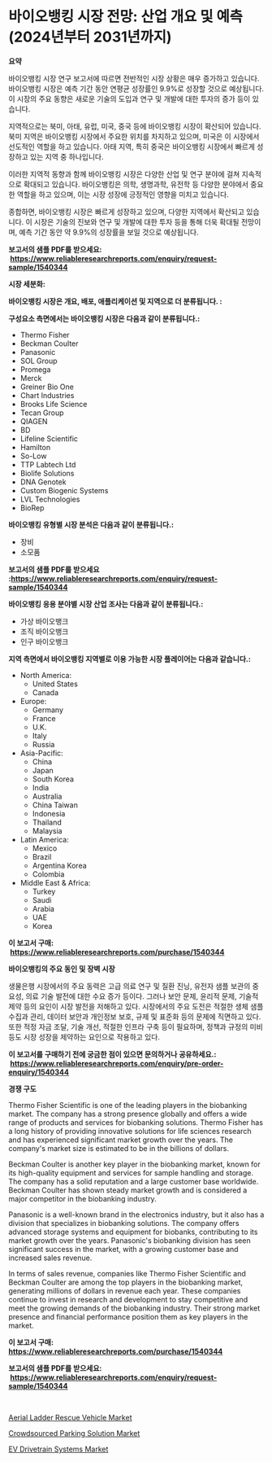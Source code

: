 <p><h1>바이오뱅킹 시장 전망: 산업 개요 및 예측 (2024년부터 2031년까지)</h1></p><p><strong>요약</strong></p>
<p><p>바이오뱅킹 시장 연구 보고서에 따르면 전반적인 시장 상황은 매우 증가하고 있습니다. 바이오뱅킹 시장은 예측 기간 동안 연평균 성장률인 9.9%로 성장할 것으로 예상됩니다. 이 시장의 주요 동향은 새로운 기술의 도입과 연구 및 개발에 대한 투자의 증가 등이 있습니다.</p><p>지역적으로는 북미, 아태, 유럽, 미국, 중국 등에 바이오뱅킹 시장이 확산되어 있습니다. 북미 지역은 바이오뱅킹 시장에서 주요한 위치를 차지하고 있으며, 미국은 이 시장에서 선도적인 역할을 하고 있습니다. 아태 지역, 특히 중국은 바이오뱅킹 시장에서 빠르게 성장하고 있는 지역 중 하나입니다.</p><p>이러한 지역적 동향과 함께 바이오뱅킹 시장은 다양한 산업 및 연구 분야에 걸쳐 지속적으로 확대되고 있습니다. 바이오뱅킹은 의학, 생명과학, 유전학 등 다양한 분야에서 중요한 역할을 하고 있으며, 이는 시장 성장에 긍정적인 영향을 미치고 있습니다.</p><p>종합하면, 바이오뱅킹 시장은 빠르게 성장하고 있으며, 다양한 지역에서 확산되고 있습니다. 이 시장은 기술의 진보와 연구 및 개발에 대한 투자 등을 통해 더욱 확대될 전망이며, 예측 기간 동안 약 9.9%의 성장률을 보일 것으로 예상됩니다.</p></p>
<p><strong>보고서의 샘플 PDF를 받으세요: &nbsp;<a href="https://www.reliableresearchreports.com/enquiry/request-sample/1540344">https://www.reliableresearchreports.com/enquiry/request-sample/1540344</a></strong></p>
<p><strong>시장 세분화:</strong></p>
<p><strong> 바이오뱅킹 시장은 개요, 배포, 애플리케이션 및 지역으로 더 분류됩니다. :</strong></p>
<p><strong>구성요소 측면에서는 바이오뱅킹 시장은 다음과 같이 분류됩니다.:</strong></p>
<p><ul><li>Thermo Fisher</li><li>Beckman Coulter</li><li>Panasonic</li><li>SOL Group</li><li>Promega</li><li>Merck</li><li>Greiner Bio One</li><li>Chart Industries</li><li>Brooks Life Science</li><li>Tecan Group</li><li>QIAGEN</li><li>BD</li><li>Lifeline Scientific</li><li>Hamilton</li><li>So-Low</li><li>TTP Labtech Ltd</li><li>Biolife Solutions</li><li>DNA Genotek</li><li>Custom Biogenic Systems</li><li>LVL Technologies</li><li>BioRep</li></ul></p>
<p><strong> 바이오뱅킹 유형별 시장 분석은 다음과 같이 분류됩니다.:</strong></p>
<p><ul><li>장비</li><li>소모품</li></ul></p>
<p><strong>보고서의 샘플 PDF를 받으세요 :<a href="https://www.reliableresearchreports.com/enquiry/request-sample/1540344">https://www.reliableresearchreports.com/enquiry/request-sample/1540344</a></strong></p>
<p><strong> 바이오뱅킹 응용 분야별 시장 산업 조사는 다음과 같이 분류됩니다.:</strong></p>
<p><ul><li>가상 바이오뱅크</li><li>조직 바이오뱅크</li><li>인구 바이오뱅크</li></ul></p>
<p><strong>지역 측면에서 바이오뱅킹 지역별로 이용 가능한 시장 플레이어는 다음과 같습니다.:</strong></p>
<p><ul>
    <li>
        North America:
        <ul>
            <li>United States</li>
            <li>Canada</li>
        </ul>
    </li>
    <li>
        Europe:
        <ul>
            <li>Germany</li>
            <li>France</li>
            <li>U.K.</li>
            <li>Italy</li>
            <li>Russia</li>
        </ul>
    </li>
    <li>
        Asia-Pacific:
        <ul>
            <li>China</li>
            <li>Japan</li>
            <li>South Korea</li>
            <li>India</li>
            <li>Australia</li>
            <li>China Taiwan</li>
            <li>Indonesia</li>
            <li>Thailand</li>
            <li>Malaysia</li>
        </ul>
    </li>
    <li>
        Latin America:
        <ul>
            <li>Mexico</li>
            <li>Brazil</li>
            <li>Argentina Korea</li>
            <li>Colombia</li>
        </ul>
    </li>
    <li>
        Middle East & Africa:
        <ul>
            <li>Turkey</li>
            <li>Saudi</li>
            <li>Arabia</li>
            <li>UAE</li>
            <li>Korea</li>
        </ul>
    </li>
    </ul></p>
<p><strong>이 보고서 구매: &nbsp;<a href="https://www.reliableresearchreports.com/purchase/1540344">https://www.reliableresearchreports.com/purchase/1540344</a></strong></p>
<p><strong>바이오뱅킹의 주요 동인 및 장벽 시장</strong></p>
<p><p>생물은행 시장에서의 주요 동력은 고급 의료 연구 및 질환 진닝, 유전자 샘플 보관의 중요성, 의료 기술 발전에 대한 수요 증가 등이다. 그러나 보안 문제, 윤리적 문제, 기술적 제약 등의 요인이 시장 발전을 저해하고 있다. 시장에서의 주요 도전은 적절한 생체 샘플 수집과 관리, 데이터 보안과 개인정보 보호, 규제 및 표준화 등의 문제에 직면하고 있다. 또한 적정 자금 조달, 기술 개선, 적절한 인프라 구축 등이 필요하며, 정책과 규정의 미비 등도 시장 성장을 제약하는 요인으로 작용하고 있다.</p></p>
<p><strong>이 보고서를 구매하기 전에 궁금한 점이 있으면 문의하거나 공유하세요.: &nbsp;<a href="https://www.reliableresearchreports.com/enquiry/pre-order-enquiry/1540344">https://www.reliableresearchreports.com/enquiry/pre-order-enquiry/1540344</a></strong></p>
<p><strong>경쟁 구도</strong></p>
<p><p>Thermo Fisher Scientific is one of the leading players in the biobanking market. The company has a strong presence globally and offers a wide range of products and services for biobanking solutions. Thermo Fisher has a long history of providing innovative solutions for life sciences research and has experienced significant market growth over the years. The company's market size is estimated to be in the billions of dollars.</p><p>Beckman Coulter is another key player in the biobanking market, known for its high-quality equipment and services for sample handling and storage. The company has a solid reputation and a large customer base worldwide. Beckman Coulter has shown steady market growth and is considered a major competitor in the biobanking industry.</p><p>Panasonic is a well-known brand in the electronics industry, but it also has a division that specializes in biobanking solutions. The company offers advanced storage systems and equipment for biobanks, contributing to its market growth over the years. Panasonic's biobanking division has seen significant success in the market, with a growing customer base and increased sales revenue.</p><p>In terms of sales revenue, companies like Thermo Fisher Scientific and Beckman Coulter are among the top players in the biobanking market, generating millions of dollars in revenue each year. These companies continue to invest in research and development to stay competitive and meet the growing demands of the biobanking industry. Their strong market presence and financial performance position them as key players in the market.</p></p>
<p><strong>이 보고서 구매: &nbsp; <a href="https://www.reliableresearchreports.com/purchase/1540344">https://www.reliableresearchreports.com/purchase/1540344</a></strong></p>
<p><strong>보고서의 샘플 PDF를 받으세요: &nbsp;<a href="https://www.reliableresearchreports.com/enquiry/request-sample/1540344">https://www.reliableresearchreports.com/enquiry/request-sample/1540344</a></strong><strong></strong></p>
<p>&nbsp;</p>
<p><p><a href="https://github.com/globismark/Market-Research-Report-List-2/blob/main/aerial-ladder-rescue-vehicle-market.md">Aerial Ladder Rescue Vehicle Market</a></p><p><a href="https://github.com/bobicer/Market-Research-Report-List-2/blob/main/crowdsourced-parking-solution-market.md">Crowdsourced Parking Solution Market</a></p><p><a href="https://github.com/timeliteaut/Market-Research-Report-List-1/blob/main/ev-drivetrain-systems-market.md">EV Drivetrain Systems Market</a></p></p>